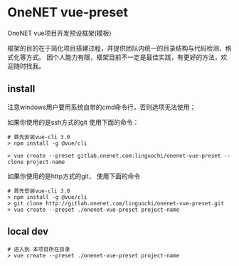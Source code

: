 # OneNET vue-preset
OneNET vue项目开发预设框架(模板)

框架的目的在于简化项目搭建过程，并提供团队内统一的目录结构与代码检测、格式化等方式。
因个人能力有限，框架目前不一定是最佳实践，有更好的方法，欢迎随时找我。

## install
注意windows用户要用系统自带的cmd命令行，否则选项无法使用；

如果你使用的是ssh方式的git 使用下面的命令： 
```
# 首先安装vue-cli 3.0
> npm install -g @vue/cli

> vue create --preset gitlab.onenet.com:linguochi/onenet-vue-preset --clone project-name
```


如果你使用的是http方式的git， 使用下面的命令

```
# 首先安装vue-cli 3.0
> npm install -g @vue/cli
> git clone http://gitlab.onenet.com/linguochi/onenet-vue-preset.git
> vue create --preset ./onenet-vue-preset project-name
```


## local dev

```
# 进入到 本项目所在目录
> vue create --preset ./onenet-vue-preset project-name
```
